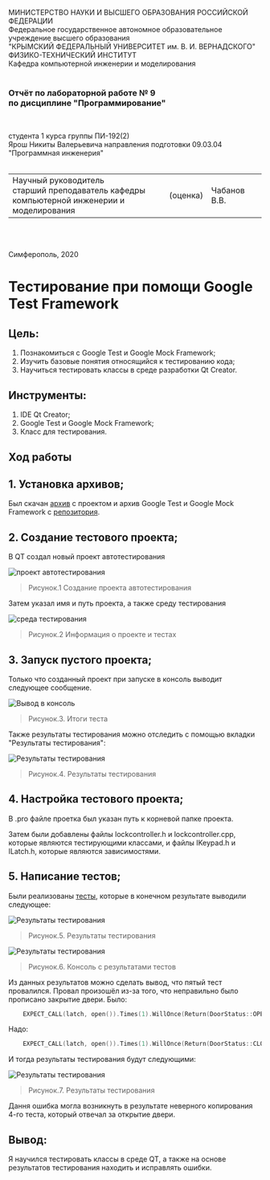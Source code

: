 МИНИСТЕРСТВО НАУКИ  И ВЫСШЕГО ОБРАЗОВАНИЯ РОССИЙСКОЙ ФЕДЕРАЦИИ  
Федеральное государственное автономное образовательное учреждение высшего образования  
"КРЫМСКИЙ ФЕДЕРАЛЬНЫЙ УНИВЕРСИТЕТ им. В. И. ВЕРНАДСКОГО"  
ФИЗИКО-ТЕХНИЧЕСКИЙ ИНСТИТУТ  
Кафедра компьютерной инженерии и моделирования
<br/><br/>

### Отчёт по лабораторной работе № 9<br/> по дисциплине "Программирование"
<br/>

студента 1 курса группы ПИ-192(2)  
Ярош Никиты Валерьевича
направления подготовки 09.03.04 "Программная инженерия"  
<br/>

<table>
<tr><td>Научный руководитель<br/> старший преподаватель кафедры<br/> компьютерной инженерии и моделирования</td>
<td>(оценка)</td>
<td>Чабанов В.В.</td>
</tr>
</table>
<br/><br/>

Симферополь, 2020






# Тестирование при помощи Google Test Framework

## Цель:
1. Познакомиться с Google Test и Google Mock Framework;
2. Изучить базовые понятия относящийся к тестированию кода;
3. Научиться тестировать классы в среде разработки Qt Creator.

## Инструменты:
1. IDE Qt Creator;
2. Google Test и Google Mock Framework;
3. Класс для тестирования.

## Ход работы

## 1. Установка архивов;

Был скачан [архив](https://neroid.ru/wp-content/uploads/2020/05/Lab9_Project_for_tests.zip) с проектом и архив Google Test и Google Mock Framework с [репозитория](https://github.com/google/googletest).

## 2. Создание тестового проекта;

В QT создал новый проект автотестирования

![проект автотестирования](https://github.com/THRUWOL/Labs/blob/master/Lab.9/Images/9.1.png)

>Рисунок.1 Создание проекта автотестирования

Затем указал имя и путь проекта, а также среду тестирования

![среда тестирования](https://github.com/THRUWOL/Labs/blob/master/Lab.9/Images/9.2.png)

>Рисунок.2 Информация о проекте и тестах

## 3. Запуск пустого проекта;

Только что созданный проект при запуске в консоль выводит следующее сообщение.

![Вывод в консоль](https://github.com/THRUWOL/Labs/blob/master/Lab.9/Images/9.3.png)

>Рисунок.3. Итоги теста

Также результаты тестирования можно отследить с помощью вкладки "Результаты тестирования":

![Результаты тестирования](https://github.com/THRUWOL/Labs/blob/master/Lab.9/Images/9.4.png)

>Рисунок.4. Результаты тестирования

## 4. Настройка тестового проекта;

В .pro файле проетка был указан путь к корневой папке проекта.

Затем были добавлены файлы lockcontroller.h и lockcontroller.cpp, которые являются тестирующими классами, и файлы IKeypad.h и ILatch.h, которые являются зависимостями.

## 5. Написание тестов;

Были реализованы [тесты](https://github.com/THRUWOL/Labs/blob/master/Lab.9/9lab/tst_9labtest.h), которые в конечном результате выводили следующее:

![Результаты тестирования](https://github.com/THRUWOL/Labs/blob/master/Lab.9/Images/9.5.png)

>Рисунок.5. Результаты тестирования

![Результаты тестирования](https://github.com/THRUWOL/Labs/blob/master/Lab.9/Images/9.6.png)

>Рисунок.6. Консоль с результатами тестов

Из данных результатов можно сделать вывод, что пятый тест провалился. Провал произошёл из-за того, что неправильно было прописано закрытие двери.
Было: 
```c++
    EXPECT_CALL(latch, open()).Times(1).WillOnce(Return(DoorStatus::OPEN));
```
Надо:
```c++
    EXPECT_CALL(latch, open()).Times(1).WillOnce(Return(DoorStatus::CLOSE));
```
И тогда результаты тестирования будут следующими:

![Результаты тестирования](https://github.com/THRUWOL/Labs/blob/master/Lab.9/Images/9.7.png)

>Рисунок.7. Результаты тестирования

Дання ошибка могла возникнуть в результате неверного копирования 4-го теста, который отвечал за открытие двери.

## Вывод:
Я научился тестировать классы в среде QT, а также на основе результатов тестирования находить и исправлять ошибки.
